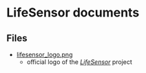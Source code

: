 # LifeSensor documents

## Files
<!-- LIST OF FILES -->
- [lifesensor_logo.png](./lifesensor_logo.png)
  - official logo of the [*LifeSensor*](https://lifesensor.org) project